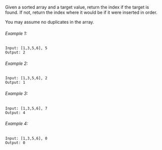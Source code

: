 
Given a sorted array and a target value, return the index if the target is found. If not, return the index where it would be if it were inserted in order.

You may assume no duplicates in the array.

###### Example 1:
```
Input: [1,3,5,6], 5
Output: 2
```
###### Example 2:
```
Input: [1,3,5,6], 2
Output: 1
```
###### Example 3:
```
Input: [1,3,5,6], 7
Output: 4
```
###### Example 4:
```
Input: [1,3,5,6], 0
Output: 0
```